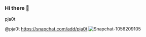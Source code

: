 ### Hi there 👋

<!--
**pja0t/pja0t** is a ✨ _special_ ✨ repository because its `README.md` (this file) appears on your GitHub profile.

Here are some ideas to get you started:

- 🔭 I’m currently working on ...
- 🌱 I’m currently learning ...
- 👯 I’m looking to collaborate on ...
- 🤔 I’m looking for help with ...
- 💬 Ask me about ...
- 📫 How to reach me: ...
- 😄 Pronouns: ...
- ⚡ Fun fact: ...
-->
</h1>pja0t</h1>


@pja0t
https://snapchat.com/add/pja0t
![Snapchat-1056209105](https://user-images.githubusercontent.com/107010718/172327248-b83693e3-20fd-416a-8985-e6dcee9ae765.jpg)
